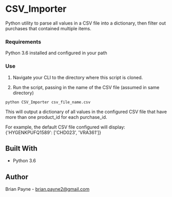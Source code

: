 # CSV_Importer
Python utility to parse all values in a CSV file into a dictionary, then filter out purchases that contained multiple items.

### Requirements
Python 3.6 installed and configured in your path

### Use
1. Navigate your CLI to the directory where this script is cloned.

2. Run the script, passing in the name of the CSV file (assumed in same directory)

```
python CSV_Importer csv_file_name.csv
```

This will output a dictionary of all values in the configured CSV file that have more than one product_id for each purchase_id.

For example, the default CSV file configured will display:
{'HYGENKPUFQ1589': ['CHD023', 'VRA361']}

## Built With
* Python 3.6

## Author
Brian Payne - [brian.payne2@gmail.com](mailto:brian.payne2@gmail.com)
